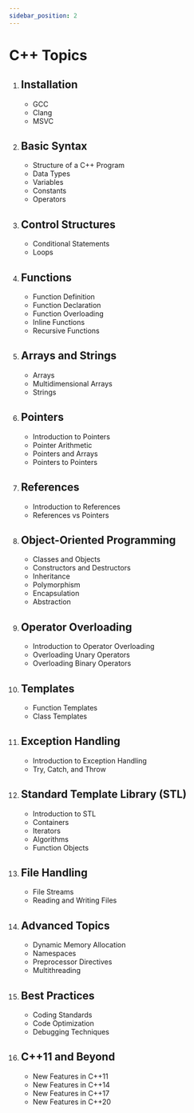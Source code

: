 ```yaml
---
sidebar_position: 2
---
```


# C++ Topics

1. ## **Installation**  
   - GCC
   - Clang  
   - MSVC 

2. ## **Basic Syntax**  
   - Structure of a C++ Program  
   - Data Types  
   - Variables  
   - Constants  
   - Operators  

3. ## **Control Structures**  
   - Conditional Statements  
   - Loops  

4. ## **Functions**  
   - Function Definition  
   - Function Declaration  
   - Function Overloading  
   - Inline Functions  
   - Recursive Functions  

5. ## **Arrays and Strings**  
   - Arrays  
   - Multidimensional Arrays  
   - Strings  

6. ## **Pointers**  
   - Introduction to Pointers  
   - Pointer Arithmetic  
   - Pointers and Arrays  
   - Pointers to Pointers  

7. ## **References**  
   - Introduction to References  
   - References vs Pointers  

8. ## **Object-Oriented Programming**  
   - Classes and Objects  
   - Constructors and Destructors  
   - Inheritance  
   - Polymorphism  
   - Encapsulation  
   - Abstraction  

9. ## **Operator Overloading**  
   - Introduction to Operator Overloading  
   - Overloading Unary Operators  
   - Overloading Binary Operators  

10. ## **Templates**  
    - Function Templates  
    - Class Templates  

11. ## **Exception Handling**  
    - Introduction to Exception Handling  
    - Try, Catch, and Throw  

12. ## **Standard Template Library (STL)**  
    - Introduction to STL  
    - Containers  
    - Iterators  
    - Algorithms  
    - Function Objects  

13. ## **File Handling**  
    - File Streams  
    - Reading and Writing Files  

14. ## **Advanced Topics**  
    - Dynamic Memory Allocation  
    - Namespaces  
    - Preprocessor Directives  
    - Multithreading  

15. ## **Best Practices**  
    - Coding Standards  
    - Code Optimization  
    - Debugging Techniques  

16. ## **C++11 and Beyond**  
    - New Features in C++11  
    - New Features in C++14  
    - New Features in C++17  
    - New Features in C++20  